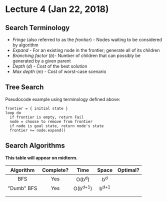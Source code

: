 # Lecture 4 (Jan 22, 2018)
## Search Terminology 
* *Fringe* (also referred to as the *frontier*) - Nodes waiting to be considered by algorithm
* *Expand* - For an existing node in the frontier; generate all of its children
* *Branching factor* (*b*)- Number of children that can possibly be generated by a given parent
* *Depth* (*d*) - Cost of the best solution
* *Max depth* (*m*) - Cost of worst-case scenario
## Tree Search
Pseudocode example using terminology defined above:
```
frontier = { initial state }
loop do
  if frontier is empty, return Fail
  node = choose to remove from frontier
  if node is goal state, return node's state
  frontier += node.expand()
```
## Search Algorithms
**This table will appear on midterm.**

|  Algorithm | Complete? |         Time        |       Space      | Optimal? |
|:----------:|:---------:|:-------------------:|:----------------:|:--------:|
| BFS        | Yes       | O(b<sup>d</sup>)    | b<sup>d</sup>    |          |
| "Dumb" BFS | Yes       | O(b<sup>d+1</sup>)  | b<sup>d+1</sup>  |          |
|            |           |                     |                  |          |
|            |           |                     |                  |          |
